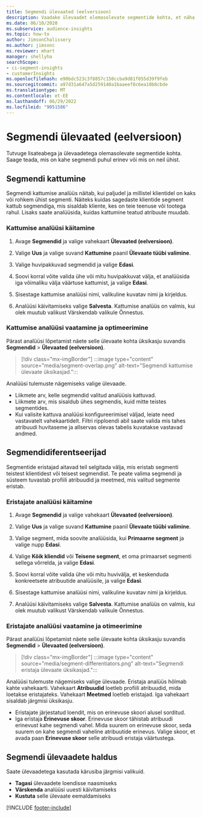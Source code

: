 ```yaml
---
title: Segmendi ülevaated (eelversioon)
description: Vaadake ülevaadet olemasolevate segmentide kohta, et näha erinevusi ja sarnasusi.
ms.date: 06/10/2020
ms.subservice: audience-insights
ms.topic: how-to
author: JimsonChalissery
ms.author: jimsonc
ms.reviewer: mhart
manager: shellyha
searchScope:
- ci-segment-insights
- customerInsights
ms.openlocfilehash: e90bdc523c3f8857c150ccba9d81f055d39f9feb
ms.sourcegitcommit: a97d31a647a5d259140a1baaeef8c6ea10b8cbde
ms.translationtype: MT
ms.contentlocale: et-EE
ms.lasthandoff: 06/29/2022
ms.locfileid: "9051586"
---
```

# <a name="segment-insights-preview"></a>Segmendi ülevaated (eelversioon)

Tutvuge lisateabega ja ülevaadetega olemasolevate segmentide kohta. Saage teada, mis on kahe segmendi puhul erinev või mis on neil ühist.

## <a name="segment-overlap"></a>Segmendi kattumine

Segmendi kattumise analüüs näitab, kui paljudel ja millistel klientidel on kaks või rohkem ühist segmenti. Näiteks kuidas sagedaste klientide segment kattub segmendiga, mis sisaldab kliente, kes on teie teenuse või tootega rahul.
Lisaks saate analüüsida, kuidas kattumine teatud atribuute muudab.

### <a name="run-an-overlap-analysis"></a>Kattumise analüüsi käitamine

1. Avage **Segmendid** ja valige vahekaart **Ülevaated (eelversioon)**.

1. Valige **Uus** ja valige suvand **Kattumine** paanil **Ülevaate tüübi valimine**.

1. Valige huvipakkuvad segmendid ja valige **Edasi**.

1. Soovi korral võite valida ühe või mitu huvipakkuvat välja, et analüüsida iga võimaliku välja väärtuse kattumist, ja valige **Edasi**.

1. Sisestage kattumise analüüsi nimi, valikuline kuvatav nimi ja kirjeldus.

1. Analüüsi käivitamiseks valige **Salvesta**. Kattumise analüüs on valmis, kui olek muutub valikust Värskendab valikule Õnnestus.

### <a name="view-and-optimize-an-overlap-analysis"></a>Kattumise analüüsi vaatamine ja optimeerimine

Pärast analüüsi lõpetamist näete selle ülevaate kohta üksikasju suvandis **Segmendid** > **Ülevaated (eelversioon)**.

> [!div class="mx-imgBorder"]
> :::image type="content" source="media/segment-overlap.png" alt-text="Segmendi kattumise ülevaate üksikasjad.":::

Analüüsi tulemuste nägemiseks valige ülevaade.

- Liikmete arv, kelle segmendid valitud analüüsis kattuvad.
- Liikmete arv, mis sisaldub ühes segmendis, kuid mitte teistes segmentides.
- Kui valisite kattuva analüüsi konfigureerimisel väljad, leiate need vastavatelt vahekaartidelt. Filtri ripploendi abil saate valida mis tahes atribuudi huvitaseme ja allservas olevas tabelis kuvatakse vastavad andmed.

## <a name="segment-differentiators"></a>Segmendidiferentseerijad

Segmentide eristajad aitavad teil selgitada välja, mis eristab segmenti teistest klientidest või teisest segmendist. Te peate valima segmendi ja süsteem tuvastab profiili atribuudid ja meetmed, mis valitud segmente eristab.

### <a name="run-a-differentiator-analysis"></a>Eristajate analüüsi käitamine

1. Avage **Segmendid** ja valige vahekaart **Ülevaated (eelversioon)**.

1. Valige **Uus** ja valige suvand **Kattumine** paanil **Ülevaate tüübi valimine**.

1. Valige segment, mida soovite analüüsida, kui **Primaarne segment** ja valige nupp **Edasi**.

1. Valige **Kõik kliendid** või **Teisene segment**, et oma primaarset segmenti sellega võrrelda, ja valige **Edasi**.

1. Soovi korral võite valida ühe või mitu huvivälja, et keskenduda konkreetsete atribuutide analüüsile, ja valige **Edasi**.

1. Sisestage kattumise analüüsi nimi, valikuline kuvatav nimi ja kirjeldus.

1. Analüüsi käivitamiseks valige **Salvesta**. Kattumise analüüs on valmis, kui olek muutub valikust Värskendab valikule Õnnestus.

### <a name="view-and-optimize-a-differentiators-analysis"></a>Eristajate analüüsi vaatamine ja otimeerimine

Pärast analüüsi lõpetamist näete selle ülevaate kohta üksikasju suvandis **Segmendid** > **Ülevaated (eelversioon)**.

> [!div class="mx-imgBorder"]
> :::image type="content" source="media/segment-differentiators.png" alt-text="Segmendi eristaja ülevaate üksikasjad.":::

Analüüsi tulemuste nägemiseks valige ülevaade. Eristaja analüüs hõlmab kahte vahekaarti. Vahekaart **Atribuudid** loetleb profiili atribuudid, mida loetakse eristajateks. Vahekaart **Meetmed** loetleb eristajad. Iga vahekaart sisaldab järgmisi üksikasju.

- Eristajate järjestatud loendit, mis on erinevuse skoori alusel sorditud.
- Iga eristaja **Erinevuse skoor**. Erinevuse skoor tähistab atribuudi erinevust kahe segmendi vahel. Mida suurem on erinevuse skoor, seda suurem on kahe segmendi vaheline atribuutide erinevus. Valige skoor, et avada paan **Erinevuse skoor** selle atribuudi eristaja väärtustega.

## <a name="manage-segment-insights"></a>Segmendi ülevaadete haldus

Saate ülevaadetega kasutada kärusiba järgmisi valikuid.

- **Tagasi** ülevaadete loendisse naasmiseks
- **Värskenda** analüüsi uuesti käivitamiseks
- **Kustuta** selle ülevaate eemaldamiseks


[!INCLUDE [footer-include](includes/footer-banner.md)]
